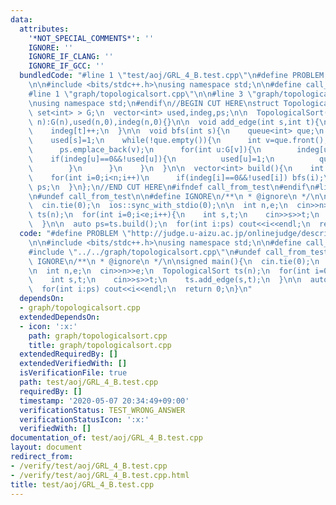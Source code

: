 ```yaml
---
data:
  attributes:
    '*NOT_SPECIAL_COMMENTS*': ''
    IGNORE: ''
    IGNORE_IF_CLANG: ''
    IGNORE_IF_GCC: ''
  bundledCode: "#line 1 \"test/aoj/GRL_4_B.test.cpp\"\n#define PROBLEM \"http://judge.u-aizu.ac.jp/onlinejudge/description.jsp?id=GRL_4_B\"\
    \n\n#include <bits/stdc++.h>\nusing namespace std;\n\n#define call_from_test\n\
    #line 1 \"graph/topologicalsort.cpp\"\n\n#line 3 \"graph/topologicalsort.cpp\"\
    \nusing namespace std;\n#endif\n//BEGIN CUT HERE\nstruct TopologicalSort{\n  vector<\
    \ set<int> > G;\n  vector<int> used,indeg,ps;\n\n  TopologicalSort(){}\n  TopologicalSort(int\
    \ n):G(n),used(n,0),indeg(n,0){}\n\n  void add_edge(int s,int t){\n    G[s].emplace(t);\n\
    \    indeg[t]++;\n  }\n\n  void bfs(int s){\n    queue<int> que;\n    que.emplace(s);\n\
    \    used[s]=1;\n    while(!que.empty()){\n      int v=que.front();que.pop();\n\
    \      ps.emplace_back(v);\n      for(int u:G[v]){\n        indeg[u]--;\n    \
    \    if(indeg[u]==0&&!used[u]){\n          used[u]=1;\n          que.emplace(u);\n\
    \        }\n      }\n    }\n  }\n\n  vector<int> build(){\n    int n=G.size();\n\
    \    for(int i=0;i<n;i++)\n      if(indeg[i]==0&&!used[i]) bfs(i);\n    return\
    \ ps;\n  }\n};\n//END CUT HERE\n#ifndef call_from_test\n#endif\n#line 8 \"test/aoj/GRL_4_B.test.cpp\"\
    \n#undef call_from_test\n\n#define IGNORE\n/**\n * @ignore\n */\n\nsigned main(){\n\
    \  cin.tie(0);\n  ios::sync_with_stdio(0);\n\n  int n,e;\n  cin>>n>>e;\n  TopologicalSort\
    \ ts(n);\n  for(int i=0;i<e;i++){\n    int s,t;\n    cin>>s>>t;\n    ts.add_edge(s,t);\n\
    \  }\n\n  auto ps=ts.build();\n  for(int i:ps) cout<<i<<endl;\n  return 0;\n}\n"
  code: "#define PROBLEM \"http://judge.u-aizu.ac.jp/onlinejudge/description.jsp?id=GRL_4_B\"\
    \n\n#include <bits/stdc++.h>\nusing namespace std;\n\n#define call_from_test\n\
    #include \"../../graph/topologicalsort.cpp\"\n#undef call_from_test\n\n#define\
    \ IGNORE\n/**\n * @ignore\n */\n\nsigned main(){\n  cin.tie(0);\n  ios::sync_with_stdio(0);\n\
    \n  int n,e;\n  cin>>n>>e;\n  TopologicalSort ts(n);\n  for(int i=0;i<e;i++){\n\
    \    int s,t;\n    cin>>s>>t;\n    ts.add_edge(s,t);\n  }\n\n  auto ps=ts.build();\n\
    \  for(int i:ps) cout<<i<<endl;\n  return 0;\n}\n"
  dependsOn:
  - graph/topologicalsort.cpp
  extendedDependsOn:
  - icon: ':x:'
    path: graph/topologicalsort.cpp
    title: graph/topologicalsort.cpp
  extendedRequiredBy: []
  extendedVerifiedWith: []
  isVerificationFile: true
  path: test/aoj/GRL_4_B.test.cpp
  requiredBy: []
  timestamp: '2020-05-07 20:34:49+09:00'
  verificationStatus: TEST_WRONG_ANSWER
  verificationStatusIcon: ':x:'
  verifiedWith: []
documentation_of: test/aoj/GRL_4_B.test.cpp
layout: document
redirect_from:
- /verify/test/aoj/GRL_4_B.test.cpp
- /verify/test/aoj/GRL_4_B.test.cpp.html
title: test/aoj/GRL_4_B.test.cpp
---
```

